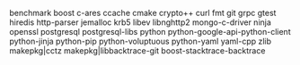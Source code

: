 benchmark
boost
c-ares
ccache
cmake
crypto++
curl
fmt
git
grpc
gtest
hiredis
http-parser
jemalloc
krb5
libev
libnghttp2
mongo-c-driver
ninja
openssl
postgresql
postgresql-libs
python
python-google-api-python-client
python-jinja
python-pip
python-voluptuous
python-yaml
yaml-cpp
zlib
makepkg|cctz
makepkg|libbacktrace-git
boost-stacktrace-backtrace